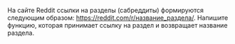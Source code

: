 На сайте Reddit ссылки на разделы (сабреддиты) формируются следующим образом: https://reddit.com/r/название_раздела/. Напишите функцию, которая принимает ссылку на раздел и возвращает название раздела.
